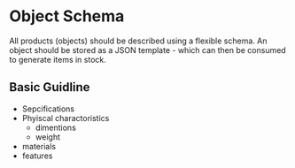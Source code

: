 # Object Schema

All products (objects) should be described using a flexible schema. An object should be stored as a JSON template - which can then be consumed to generate items in stock.

## Basic Guidline

- Sepcifications
- Phyiscal charactoristics
  - dimentions
  - weight
- materials
- features
